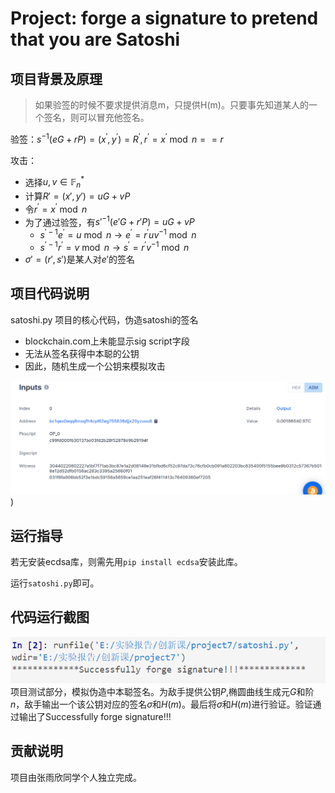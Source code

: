 # Project: forge a signature to pretend that you are Satoshi

## 项目背景及原理

> 如果验签的时候不要求提供消息m，只提供H(m)。只要事先知道某人的一个签名，则可以冒充他签名。

验签：$s^{-1}(e G+r P)=\left(x^{\prime}, y^{\prime}\right)=R^{\prime}, r^{\prime}=x^{\prime} \bmod n==r$

攻击：

- 选择$u,v\in\mathbb{F}_n^*$
- 计算$R'=(x',y')=uG+vP$
- 令$r^{\prime}=x^{\prime} \bmod n$ 
- 为了通过验签，有$s'^{-1}(e' G+r' P)=uG+vP$
  - $s^{\prime-1} e^{\prime}=u \bmod n \rightarrow e^{\prime}=r^{\prime} u v^{-1} \bmod n$
  - $s^{\prime-1} r^{\prime}=v \bmod n \rightarrow s^{\prime}=r^{\prime} v^{-1} \bmod n$
- $\sigma'=(r',s')$是某人对$e'$的签名

## 项目代码说明

satoshi.py 项目的核心代码，伪造satoshi的签名

- blockchain.com上未能显示sig script字段
- 无法从签名获得中本聪的公钥
- 因此，随机生成一个公钥来模拟攻击

![Image text](https://github.com/rainppy/crypto/blob/29eeeb1353b56c287dc5e9c7cae237e02b776fdb/project8/pic/blockchain.png))

## 运行指导

若无安装ecdsa库，则需先用`pip install ecdsa`安装此库。

运行`satoshi.py`即可。

## 代码运行截图

![Image text](https://github.com/rainppy/crypto/blob/1a88780d7ff7cf253daee2d1bd135effb9f6422e/project8/pic/shoot.png)
项目测试部分，模拟伪造中本聪签名。为敌手提供公钥$P$,椭圆曲线生成元$G$和阶$n$，敌手输出一个该公钥对应的签名$\sigma$和$H(m)$。最后将$\sigma$和$H(m)$进行验证。验证通过输出了Successfully forge signature!!!
## 贡献说明

项目由张雨欣同学个人独立完成。
